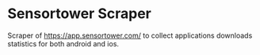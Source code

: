 # Sensortower Scraper

Scraper of https://app.sensortower.com/ to collect applications downloads statistics for both android and ios.